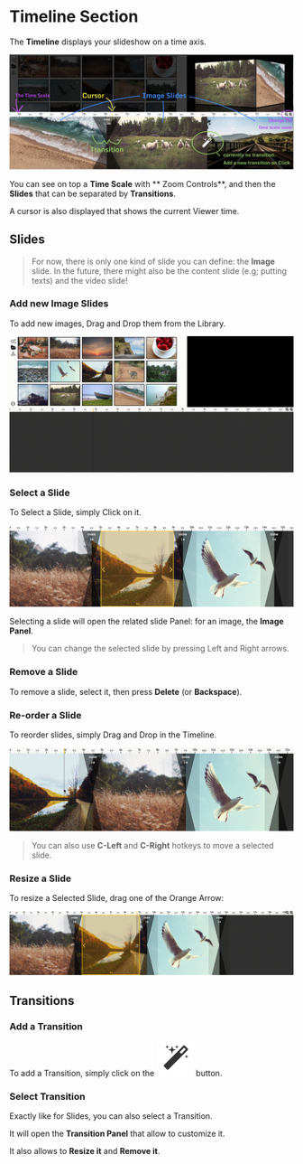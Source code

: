 
# Timeline Section

The **Timeline** displays your slideshow on a time axis.

![](imgs/timeline.jpg)

You can see on top a **Time Scale** with ** Zoom Controls**, and then the **Slides** that can be separated by **Transitions**.

A cursor is also displayed that shows the current Viewer time.

## Slides

> For now, there is only one kind of slide you can define: the **Image** slide. In the future, there might also be the content slide (e.g; putting texts) and the video slide!

### Add new Image Slides
To add new images, Drag and Drop them from the Library.

![](imgs/library_timeline_dnd.gif)

### Select a Slide

To Select a Slide, simply Click on it.

![](imgs/select_slide.jpg)

Selecting a slide will open the related slide Panel: for an image, the **Image Panel**.

> You can change the selected slide by pressing Left and Right arrows.

### Remove a Slide

To remove a slide, select it, then press **Delete** (or **Backspace**).

### Re-order a Slide

To reorder slides, simply Drag and Drop in the Timeline.

![](imgs/timeline_dnd.gif)

> You can also use **C-Left** and **C-Right** hotkeys to move a selected slide.

### Resize a Slide

To resize a Selected Slide, drag one of the Orange Arrow:

![](imgs/timeline_resize.gif)

## Transitions

### Add a Transition

To add a Transition, simply click on the ![](imgs/magic.png) button.

### Select Transition

Exactly like for Slides, you can also select a Transition.

It will open the **Transition Panel** that allow to customize it.

It also allows to **Resize it** and **Remove it**.
